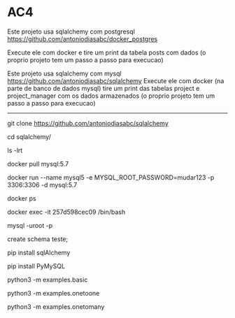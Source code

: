 # AC4

Este projeto usa sqlalchemy com postgresql
https://github.com/antoniodiasabc/docker_postgres

Execute ele com docker e tire um print da tabela posts com dados
(o proprio projeto tem um passo a passo para execucao)

Este projeto usa sqlalchemy com mysql
https://github.com/antoniodiasabc/sqlalchemy
Execute ele com docker (na parte de banco de dados mysql) tire um print das tabelas project e project_manager  com os dados armazenados
(o proprio projeto tem um passo a passo para execucao)

<hr/>

git clone https://github.com/antoniodiasabc/sqlalchemy

cd sqlalchemy/

ls -lrt

docker pull mysql:5.7

docker run --name mysql5 -e MYSQL_ROOT_PASSWORD=mudar123 -p 3306:3306 -d mysql:5.7

docker ps

docker exec -it 257d598cec09 /bin/bash

mysql -uroot -p

create schema teste;

pip install sqlAlchemy

pip install PyMySQL

python3 -m examples.basic

python3 -m examples.onetoone

python3 -m examples.onetomany
